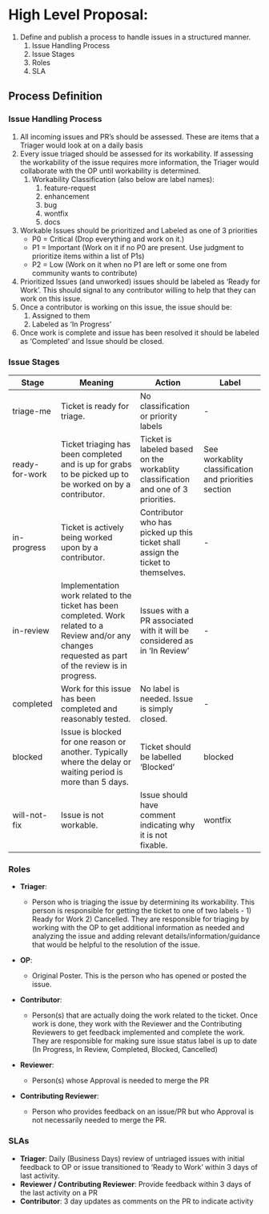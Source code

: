 # High Level Proposal:
1. Define and publish a process to handle issues in a structured manner.
    1. Issue Handling Process
    1. Issue Stages
    1. Roles
    1. SLA

## Process Definition

### Issue Handling Process
1. All incoming issues and PR’s should be assessed. These are items that a Triager would look at on a daily basis
1. Every issue triaged should be assessed for its workability. If assessing the workability of the issue requires more information, the Triager would collaborate with the OP until workability is determined.
    1. Workability Classification (also below are label names):
        1. feature-request
        1. enhancement
        1. bug
        1. wontfix
        1. docs
1. Workable Issues should be prioritized and Labeled as one of 3 priorities
    * P0 = Critical (Drop everything and work on it.)
    * P1 = Important (Work on it if no P0 are present. Use judgment to prioritize items within a list of P1s)
    * P2 = Low (Work on it when no P1 are left or some one from community wants to contribute)
1. Prioritized Issues (and unworked) issues should be labeled as ‘Ready for Work’. This should signal to any contributor willing to help that they can work on this issue.
1. Once a contributor is working on this issue, the issue should be:
    1. Assigned to them
    1. Labeled as ‘In Progress’
1. Once work is complete and issue has been resolved it should be labeled as ‘Completed’ and Issue should be closed. 


### Issue Stages
Stage | Meaning | Action | Label
------|---------|--------|-------
triage-me | Ticket is ready for triage. | No classification or priority labels | -
ready-for-work | Ticket triaging has been completed and is up for grabs to be picked up to be worked on by a contributor. | Ticket is labeled based on the workablity classification and one of 3 priorities. |  See workablity classification and priorities section
in-progress | Ticket is actively being worked upon by a contributor. | Contributor who has picked up this ticket shall assign the ticket to themselves. | -
in-review | Implementation work related to the ticket has been completed. Work related to a Review and/or any changes requested as part of the review  is in progress.  | Issues with a PR associated with it will be considered as in ‘In Review’ | -
completed | Work for this issue has been completed and reasonably tested. | No label is needed. Issue is simply closed. | -
blocked | Issue is blocked for one reason or another. Typically where the delay or waiting period is more than 5 days. | Ticket should be labelled ‘Blocked’ | blocked
will-not-fix | Issue is not workable.  | Issue should have comment indicating why it is not fixable. | wontfix


### Roles
* __Triager__: 
    * Person who is triaging the issue by determining its workability. This person is responsible for getting the ticket to one of two labels - 1) Ready for Work 2) Cancelled. They are responsible for triaging  by working with the OP to get additional information as needed and analyzing the issue and adding relevant details/information/guidance that would be helpful to the resolution of the issue.

* __OP__: 
    * Original Poster. This is the person who has opened or posted the issue.

* __Contributor__:
    * Person(s) that are actually doing the work related to the ticket. Once work is done, they work with the Reviewer and the Contributing Reviewers to get feedback implemented and complete the work. They  are responsible for making sure issue status label is up to date (In Progress, In Review, Completed, Blocked, Cancelled)

* __Reviewer__: 
    * Person(s) whose Approval is needed to merge the PR
* __Contributing Reviewer__: 
    * Person who provides feedback on an issue/PR but who Approval is not necessarily needed to merge the PR.

### SLAs
* __Triager__: Daily (Business Days) review of untriaged issues with initial feedback to OP or issue transitioned to ‘Ready to Work’ within 3 days of last activity.
* __Reviewer / Contributing Reviewer__: Provide feedback within 3 days of the last activity on a PR
* __Contributor__: 3 day updates as comments on the PR to indicate activity

